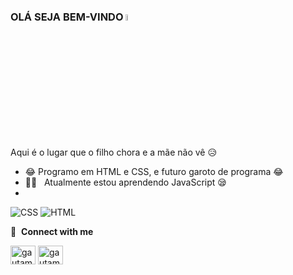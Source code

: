 ### OLÁ SEJA BEM-VINDO <a href="#"><img src="https://media.giphy.com/media/hvRJCLFzcasrR4ia7z/giphy.gif" width="5%"></a>
Aqui é o lugar que o filho chora e a mãe não vê :disappointed_relieved:

- :joy: Programo em HTML e CSS, e futuro garoto de programa :joy:
- 👨‍💻 &nbsp; Atualmente estou aprendendo JavaScript :sleepy:
- 

![CSS](https://img.shields.io/badge/CSS3-1572B6?style=for-the-badge&logo=css3&logoColor=white)
![HTML](https://img.shields.io/badge/HTML5-E34F26?style=for-the-badge&logo=html5&logoColor=white)



🔗 &nbsp;**Connect with me**
<p align="left">
<a href="https://www.linkedin.com/in/murilo-raul-b19862264/" target="blank"><img align="center" src="https://raw.githubusercontent.com/rahuldkjain/github-profile-readme-generator/master/src/images/icons/Social/linked-in-alt.svg" alt="gautamkrishnar" height="30" width="40" /></a>
<a href="https://www.instagram.com/murillo.offc/" target="blank"><img align="center" src="https://raw.githubusercontent.com/rahuldkjain/github-profile-readme-generator/master/src/images/icons/Social/instagram.svg" alt="gautamkrishnar" height="30" width="40" /></a>

